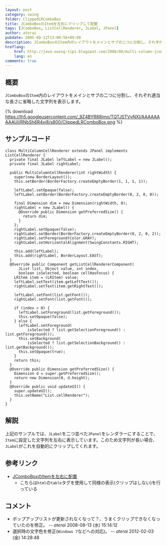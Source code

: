 ```yaml
---
layout: post
category: swing
folder: ClippedLRComboBox
title: JComboBoxのItemを左右にクリップして配置
tags: [JComboBox, ListCellRenderer, JLabel, JPanel]
author: aterai
pubdate: 2005-09-12T13:00:56+09:00
description: JComboBoxのItem内のレイアウトをメインとサブの二つに分割し、それぞれ適当な長さに省略した文字列を表示します。
hreflang:
    href: http://java-swing-tips.blogspot.com/2008/08/multi-column-jcombobox.html
    lang: en
comments: true
---
```

## 概要
`JComboBox`の`Item`内のレイアウトをメインとサブの二つに分割し、それぞれ適当な長さに省略した文字列を表示します。

{% download https://lh5.googleusercontent.com/_9Z4BYR88imo/TQTJSTVvNXI/AAAAAAAAAUI/RNbSh6R4xi8/s800/ClippedLRComboBox.png %}

## サンプルコード
<pre class="prettyprint"><code>class MultiColumnCellRenderer extends JPanel implements ListCellRenderer {
  private final JLabel leftLabel = new JLabel();
  private final JLabel rightLabel;

  public MultiColumnCellRenderer(int rightWidth) {
    super(new BorderLayout());
    this.setBorder(BorderFactory.createEmptyBorder(1, 1, 1, 1));

    leftLabel.setOpaque(false);
    leftLabel.setBorder(BorderFactory.createEmptyBorder(0, 2, 0, 0));

    final Dimension dim = new Dimension(rightWidth, 0);
    rightLabel = new JLabel() {
      @Override public Dimension getPreferredSize() {
        return dim;
      }
    };
    rightLabel.setOpaque(false);
    rightLabel.setBorder(BorderFactory.createEmptyBorder(0, 2, 0, 2));
    rightLabel.setForeground(Color.GRAY);
    rightLabel.setHorizontalAlignment(SwingConstants.RIGHT);

    this.add(leftLabel);
    this.add(rightLabel, BorderLayout.EAST);
  }
  @Override public Component getListCellRendererComponent(
      JList list, Object value, int index,
      boolean isSelected, boolean cellHasFocus) {
    LRItem item = (LRItem) value;
    leftLabel.setText(item.getLeftText());
    rightLabel.setText(item.getRightText());

    leftLabel.setFont(list.getFont());
    rightLabel.setFont(list.getFont());

    if (index &lt; 0) {
      leftLabel.setForeground(list.getForeground());
      this.setOpaque(false);
    } else {
      leftLabel.setForeground(
          isSelected ? list.getSelectionForeground() : list.getForeground());
      this.setBackground(
          isSelected ? list.getSelectionBackground() : list.getBackground());
      this.setOpaque(true);
    }
    return this;
  }
  @Override public Dimension getPreferredSize() {
    Dimension d = super.getPreferredSize();
    return new Dimension(0, d.height);
  }
  @Override public void updateUI() {
    super.updateUI();
    this.setName("List.cellRenderer");
  }
}
</code></pre>

## 解説
上記のサンプルでは、`JLabel`を二つ並べた`JPanel`をレンダラーにすることで、`Item`に設定した文字列を左右に表示しています。このため文字列が長い場合、`JLabel`がこれを自動的にクリップしてくれます。

## 参考リンク
- [JComboBoxのItemを左右に配置](http://ateraimemo.com/Swing/LRComboBox.html)
    - こちらは`html`の`table`タグを使用して同様の表示(クリップはしない)を行っている

<!-- dummy comment line for breaking list -->

## コメント
- ポップアップリストが更新されなくなって？、うまくクリップできなくなっていたのを修正。 -- *aterai* 2008-08-13 (水) 15:14:12
- 選択時の文字色を修正(`Windows 7`などへの対応)。 -- *aterai* 2012-02-03 (金) 14:28:48

<!-- dummy comment line for breaking list -->
